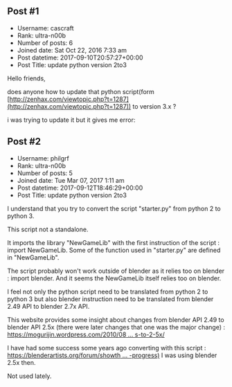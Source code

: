 ## Post #1
- Username: cascraft
- Rank: ultra-n00b
- Number of posts: 6
- Joined date: Sat Oct 22, 2016 7:33 am
- Post datetime: 2017-09-10T20:57:27+00:00
- Post Title: update python version 2to3

Hello friends,

does anyone how to update that python script(form [http://zenhax.com/viewtopic.php?t=1287](http://zenhax.com/viewtopic.php?t=1287)) to version 3.x ?




i was trying to update it but it gives me error:
## Post #2
- Username: philgrf
- Rank: ultra-n00b
- Number of posts: 5
- Joined date: Tue Mar 07, 2017 1:11 am
- Post datetime: 2017-09-12T18:46:29+00:00
- Post Title: update python version 2to3

I understand that you try to convert the script "starter.py" from python 2 to python 3.

This script not a standalone. 

It imports the library "NewGameLib" with the first instruction of the script : import NewGameLib.
Some of the function used in "starter.py" are defined in "NewGameLib".

The script probably won't work outside of blender as it relies too on blender : import blender.
And it seems the NewGameLib itself relies too on blender.

I feel not only the python script need to be translated from python 2 to python 3 but also blender instruction need to be translated from blender 2.49 API to blender 2.7x API.

This website provides some insight about changes from blender API 2.49 to blender API 2.5x (there were later changes that one was the major change) :
[https://mogurijin.wordpress.com/2010/08 ... s-to-2-5x/](https://mogurijin.wordpress.com/2010/08/17/how-to-update-blender-2-49-bge-scripts-to-2-5x/)

I have had some success some years ago converting with this script :
[https://blenderartists.org/forum/showth ... -progress)](https://blenderartists.org/forum/showthread.php?229419-BGE-Python-2-4-to-2-5-converter-%28in-progress%29)
I was using blender 2.5x then.

Not used lately.
